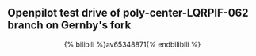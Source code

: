 ## Openpilot test drive of poly-center-LQRPIF-062 branch on Gernby's fork

<center>
{% bilibili %}av65348871{% endbilibili %}
</center>
